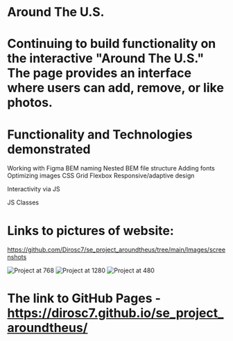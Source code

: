 #  Around The U.S.

#  Continuing to build functionality on the interactive "Around The U.S." The page provides an interface where users can add, remove, or like photos.

#  Functionality and Technologies demonstrated

Working with Figma BEM naming Nested BEM file structure Adding fonts Optimizing images CSS Grid Flexbox Responsive/adaptive design

Interactivity via JS

JS Classes

#  Links to pictures of website:
https://github.com/Dirosc7/se_project_aroundtheus/tree/main/Images/screenshots

![Project at 768](https://user-images.githubusercontent.com/125402929/231570453-95d49785-852c-4597-af00-31c942574582.png)
![Project at 1280](https://user-images.githubusercontent.com/125402929/231570552-6c14f2cc-a4c7-45da-86d0-02cdba0f8766.png)
![Project at 480](https://user-images.githubusercontent.com/125402929/231570600-b27d0ede-cb31-4f6f-98de-ce5e6a496a95.png)



#  The link to GitHub Pages - https://dirosc7.github.io/se_project_aroundtheus/
